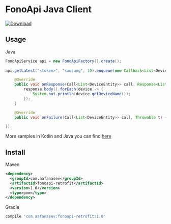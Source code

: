 # FonoApi Java Client

[ ![Download](https://api.bintray.com/packages/aafanasev/maven/fonoapi-retrofit/images/download.svg) ](https://bintray.com/aafanasev/maven/fonoapi-retrofit/_latestVersion)

## Usage

Java

```java
FonoApiService api = new FonoApiFactory().create();
        
api.getLatest("<token>", "samsung", 10).enqueue(new Callback<List<DeviceEntity>>() {

    @Override
    public void onResponse(Call<List<DeviceEntity>> call, Response<List<DeviceEntity>> response) {
        response.body().forEach(device -> {
            System.out.println(device.getDeviceName());
        });
    }

    @Override
    public void onFailure(Call<List<DeviceEntity>> call, Throwable t) {}

});
```

More samples in Kotlin and Java you can find [here](/sample/)

## Install

Maven

```xml
<dependency>
  <groupId>com.aafanasev</groupId>
  <artifactId>fonoapi-retrofit</artifactId>
  <version>1.0</version>
  <type>pom</type>
</dependency>
```

Gradle

```groovy
compile 'com.aafanasev:fonoapi-retrofit:1.0'
```
